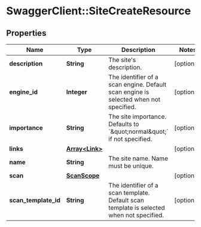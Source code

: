 # SwaggerClient::SiteCreateResource

## Properties
Name | Type | Description | Notes
------------ | ------------- | ------------- | -------------
**description** | **String** | The site&#x27;s description. | [optional] 
**engine_id** | **Integer** | The identifier of a scan engine. Default scan engine is selected when not specified. | [optional] 
**importance** | **String** | The site importance. Defaults to &#x60;\&quot;normal\&quot;&#x60; if not specified. | [optional] 
**links** | [**Array&lt;Link&gt;**](Link.md) |  | [optional] 
**name** | **String** | The site name. Name must be unique. | 
**scan** | [**ScanScope**](ScanScope.md) |  | [optional] 
**scan_template_id** | **String** | The identifier of a scan template. Default scan template is selected when not specified. | [optional] 

